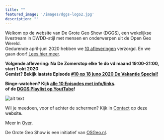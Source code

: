 ```yaml
---
title: ""
featured_image: '/images/dggs-logo2.jpg'
description: ""
---
```


Welkom op de website van De Grote Geo Show (DGGS), een wekelijkse  
livestream in DWDD-stijl met mensen en onderwerpen uit de Open Geo Wereld.   
Gedurende april-juni 2020 hebben we [10 afleveringen](/episode/) verzorgd. En we gaan door! [Lees hier meer](https://geoforum.nl/t/de-grote-geo-show-draait-door/4744).
 
__Volgende aflevering: Na De Zomerstop elke 1e do vd maand 19:00-21:00, start 1 okt 2020__  
__Gemist? Bekijk laatste Episode [#10 op 18 juno 2020 De Vakantie Special!](/episode/episode-0010/)__  

__Binge-watchen? Kijk [alle 10 Episodes met info/links](/episode).__  
__of de [DGGS Playlist op YoutTube](https://www.youtube.com/playlist?list=PLJMEnRQpAfZqCkhGh3lb3KUnXssK7Sk6C)!__

![alt text](/images/episode-0006/screenshot-all.jpg "Impressie Episode #6 - 21 Mei 2020")

Wil je meedoen, voor of achter de schermen?
Kijk in [Contact](/contact/) op deze website.

Meer in [Over](/about/).

De Grote Geo Show is een initiatief van [OSGeo.nl](https://osgeo.nl).
                                                                   